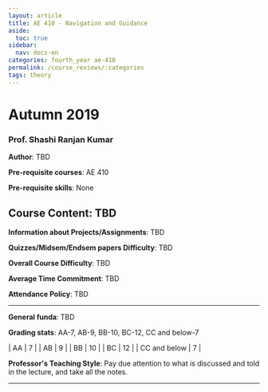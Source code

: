 ```yaml
---
layout: article
title: AE 410 - Navigation and Guidance
aside:
  toc: true
sidebar:
  nav: docs-en
categories: fourth_year ae-410
permalink: /course_reviews/:categories
tags: theory
---
```


# Autumn 2019
### Prof. Shashi Ranjan Kumar
**Author**: TBD

**Pre-requisite courses**: AE 410

**Pre-requisite skills**: None

**Course Content**: TBD
---

**Information about Projects/Assignments**: TBD

**Quizzes/Midsem/Endsem papers Difficulty**: TBD

**Overall Course Difficulty**: TBD

**Average Time Commitment**: TBD


**Attendance Policy**: TBD

---

**General funda**: TBD

**Grading stats**: AA-7, AB-9, BB-10, BC-12, CC and below-7


| AA | 7  |
| AB | 9  |
| BB | 10  |
| BC | 12 |
| CC and below | 7  |


**Professor's Teaching Style**: Pay due attention to what is discussed and told in the lecture, and take all the notes.

---
